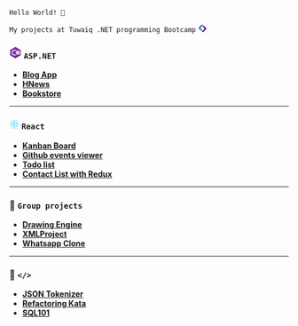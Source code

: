  `Hello World! 👋`

`My projects at Tuwaiq .NET programming Bootcamp` <img alt="tuwaiq logo" width="16px" src="icons/tuwaiq.png" />



### <img width="22px" src="icons/c-sharp-solid.svg" /> `ASP.NET` 

- **[Blog App](https://github.com/maryam-alraddadi/Project04_Auth_CRUD_ASP.NET)**
- **[HNews](https://github.com/maryam-alraddadi/Project01_ASP.NET_MVC)**
- **[Bookstore](https://github.com/maryam-alraddadi/Project02_EF_ASP.NET_MVC)**

---

### <img width="18px" src="icons/react.svg" /> `React` 

- **[Kanban Board](https://github.com/maryam-alraddadi/FinalProject)**
- **[Github events viewer](https://github.com/maryam-alraddadi/Project02)**
- **[Todo list](https://github.com/maryam-alraddadi/toDo-list)**
- **[Contact List with Redux](https://github.com/maryam-alraddadi/HW_Week11_Day01_React_Redux)**

---

### 🤍 `Group projects`

- **[Drawing Engine](https://github.com/Reema3Alyousef/Drawing_Engine_Project)**
- **[XMLProject](https://github.com/Al-Suda/XMLProject)**
- **[Whatsapp Clone](https://github.com/MhmdRashed/WhatsApp-CloneProject)**

---

### 👾 `</>`

- **[JSON Tokenizer](https://github.com/maryam-alraddadi/JSONTokenizer)**
- **[Refactoring Kata](https://github.com/maryam-alraddadi/Challenge01)**
- **[SQL101](https://github.com/maryam-alraddadi/SQL101)**
